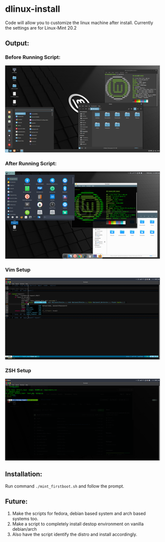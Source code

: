 # dlinux-install
Code will allow you to customize the linux machine after install.
Currently the settings are for Linux-Mint 20.2

## Output:
### Before Running Script:
![Before Running Script](./images/before_script.png)

### After Running Script:
![After Running Script](./images/after_script.png)

### Vim Setup
![Vim Setup](./images/vim_setup.png)

### ZSH Setup
![ZSH Setup](./images/zsh_setup.png)

## Installation:
Run command `./mint_firstboot.sh` and follow the prompt.

## Future:
1. Make the scripts for fedora, debian based system and arch based systems too.
2. Make a script to completely install destop environment on vanilla debian/arch
3. Also have the script identify the distro and install accordingly.
